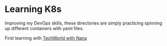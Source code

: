 # Learning K8s

Improving my DevOps skills, these directories are simply practicing spinning up different containers with yaml files.

First learning with [TechWorld with Nana](https://www.youtube.com/watch?v=X48VuDVv0do)

